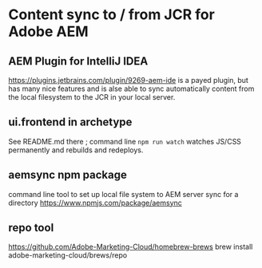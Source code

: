 # Content sync to / from JCR for Adobe AEM

## AEM Plugin for IntelliJ IDEA

https://plugins.jetbrains.com/plugin/9269-aem-ide
is a payed plugin, but has many nice features and is alse able to sync automatically content from the local 
filesystem to the JCR in your local server.

## ui.frontend in archetype

See README.md there ; command line `npm run watch` watches JS/CSS permanently and rebuilds and redeploys.

## aemsync npm package

command line tool to set up local file system to AEM server sync for a directory
https://www.npmjs.com/package/aemsync

## repo tool

https://github.com/Adobe-Marketing-Cloud/homebrew-brews 
brew install adobe-marketing-cloud/brews/repo

